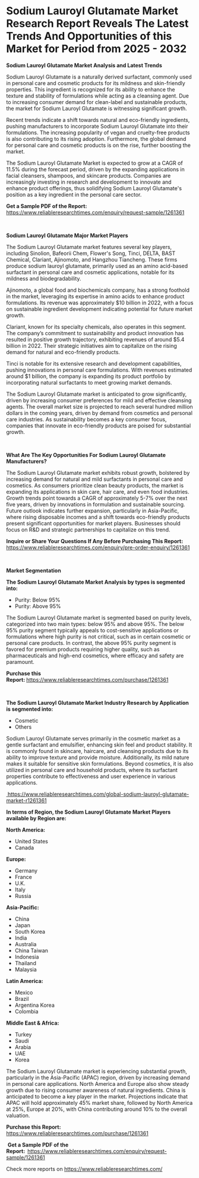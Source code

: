 <p><h1>Sodium Lauroyl Glutamate Market Research Report Reveals The Latest Trends And Opportunities of this Market for Period from 2025 - 2032</h1></p><p><strong>Sodium Lauroyl Glutamate Market Analysis and Latest Trends</strong></p>
<p><p>Sodium Lauroyl Glutamate is a naturally derived surfactant, commonly used in personal care and cosmetic products for its mildness and skin-friendly properties. This ingredient is recognized for its ability to enhance the texture and stability of formulations while acting as a cleansing agent. Due to increasing consumer demand for clean-label and sustainable products, the market for Sodium Lauroyl Glutamate is witnessing significant growth.</p><p>Recent trends indicate a shift towards natural and eco-friendly ingredients, pushing manufacturers to incorporate Sodium Lauroyl Glutamate into their formulations. The increasing popularity of vegan and cruelty-free products is also contributing to its rising adoption. Furthermore, the global demand for personal care and cosmetic products is on the rise, further boosting the market.</p><p>The Sodium Lauroyl Glutamate Market is expected to grow at a CAGR of 11.5% during the forecast period, driven by the expanding applications in facial cleansers, shampoos, and skincare products. Companies are increasingly investing in research and development to innovate and enhance product offerings, thus solidifying Sodium Lauroyl Glutamate's position as a key ingredient in the personal care sector.</p></p>
<p><strong>Get a Sample PDF of the Report:&nbsp;</strong> <a href="https://www.reliableresearchtimes.com/enquiry/request-sample/1261361?utm_campaign=3034&utm_medium=2&utm_source=Github&utm_content=ia&utm_term=31032025&utm_id=sodium-lauroyl-glutamate">https://www.reliableresearchtimes.com/enquiry/request-sample/1261361</a></p>
<p>&nbsp;</p>
<p><strong>Sodium Lauroyl Glutamate Major Market Players</strong></p>
<p><p>The Sodium Lauroyl Glutamate market features several key players, including Sinolion, Bafeorii Chem, Flower's Song, Tinci, DELTA, BAST Chemical, Clariant, Ajinomoto, and Hangzhou Tiancheng. These firms produce sodium lauroyl glutamate, primarily used as an amino acid-based surfactant in personal care and cosmetic applications, notable for its mildness and biodegradability.</p><p>Ajinomoto, a global food and biochemicals company, has a strong foothold in the market, leveraging its expertise in amino acids to enhance product formulations. Its revenue was approximately $10 billion in 2022, with a focus on sustainable ingredient development indicating potential for future market growth.</p><p>Clariant, known for its specialty chemicals, also operates in this segment. The company’s commitment to sustainability and product innovation has resulted in positive growth trajectory, exhibiting revenues of around $5.4 billion in 2022. Their strategic initiatives aim to capitalize on the rising demand for natural and eco-friendly products.</p><p>Tinci is notable for its extensive research and development capabilities, pushing innovations in personal care formulations. With revenues estimated around $1 billion, the company is expanding its product portfolio by incorporating natural surfactants to meet growing market demands.</p><p>The Sodium Lauroyl Glutamate market is anticipated to grow significantly, driven by increasing consumer preferences for mild and effective cleansing agents. The overall market size is projected to reach several hundred million dollars in the coming years, driven by demand from cosmetics and personal care industries. As sustainability becomes a key consumer focus, companies that innovate in eco-friendly products are poised for substantial growth.</p></p>
<p>&nbsp;</p>
<p><strong>What Are The Key Opportunities For Sodium Lauroyl Glutamate Manufacturers?</strong></p>
<p><p>The Sodium Lauroyl Glutamate market exhibits robust growth, bolstered by increasing demand for natural and mild surfactants in personal care and cosmetics. As consumers prioritize clean beauty products, the market is expanding its applications in skin care, hair care, and even food industries. Growth trends point towards a CAGR of approximately 5-7% over the next five years, driven by innovations in formulation and sustainable sourcing. Future outlook indicates further expansion, particularly in Asia-Pacific, where rising disposable incomes and a shift towards eco-friendly products present significant opportunities for market players. Businesses should focus on R&D and strategic partnerships to capitalize on this trend.</p></p>
<p><strong>Inquire or Share Your Questions If Any Before Purchasing This Report:</strong> <a href="https://www.reliableresearchtimes.com/enquiry/pre-order-enquiry/1261361?utm_campaign=3034&utm_medium=2&utm_source=Github&utm_content=ia&utm_term=31032025&utm_id=sodium-lauroyl-glutamate">https://www.reliableresearchtimes.com/enquiry/pre-order-enquiry/1261361</a></p>
<p>&nbsp;</p>
<p><strong>Market Segmentation</strong></p>
<p><strong>The Sodium Lauroyl Glutamate Market Analysis by types is segmented into:</strong></p>
<p><ul><li>Purity: Below 95%</li><li>Purity: Above 95%</li></ul></p>
<p><p>The Sodium Lauroyl Glutamate market is segmented based on purity levels, categorized into two main types: below 95% and above 95%. The below 95% purity segment typically appeals to cost-sensitive applications or formulations where high purity is not critical, such as in certain cosmetic or personal care products. In contrast, the above 95% purity segment is favored for premium products requiring higher quality, such as pharmaceuticals and high-end cosmetics, where efficacy and safety are paramount.</p></p>
<p><strong>Purchase this Report:&nbsp;</strong><a href="https://www.reliableresearchtimes.com/purchase/1261361?utm_campaign=3034&utm_medium=2&utm_source=Github&utm_content=ia&utm_term=31032025&utm_id=sodium-lauroyl-glutamate">https://www.reliableresearchtimes.com/purchase/1261361</a></p>
<p>&nbsp;</p>
<p><strong>The Sodium Lauroyl Glutamate Market Industry Research by Application is segmented into:</strong></p>
<p><ul><li>Cosmetic</li><li>Others</li></ul></p>
<p><p>Sodium Lauroyl Glutamate serves primarily in the cosmetic market as a gentle surfactant and emulsifier, enhancing skin feel and product stability. It is commonly found in skincare, haircare, and cleansing products due to its ability to improve texture and provide moisture. Additionally, its mild nature makes it suitable for sensitive skin formulations. Beyond cosmetics, it is also utilized in personal care and household products, where its surfactant properties contribute to effectiveness and user experience in various applications.</p></p>
<p><a href="https://www.reliableresearchtimes.com/global-sodium-lauroyl-glutamate-market-r1261361?utm_campaign=3034&utm_medium=2&utm_source=Github&utm_content=ia&utm_term=31032025&utm_id=sodium-lauroyl-glutamate">&nbsp;https://www.reliableresearchtimes.com/global-sodium-lauroyl-glutamate-market-r1261361</a></p>
<p><strong>In terms of Region, the Sodium Lauroyl Glutamate Market Players available by Region are:</strong></p>
<p>
    <p> <strong> North America: </strong>
        <ul>
            <li>United States</li>
            <li>Canada</li>
        </ul>
        </p> 
    <p> <strong> Europe: </strong>
        <ul>
            <li>Germany</li>
            <li>France</li>
            <li>U.K.</li>
            <li>Italy</li>
            <li>Russia</li>
        </ul>
        </p> 
    <p> <strong> Asia-Pacific: </strong>
        <ul>
            <li>China</li>
            <li>Japan</li>
            <li>South Korea</li>
            <li>India</li>
            <li>Australia</li>
            <li>China Taiwan</li>
            <li>Indonesia</li>
            <li>Thailand</li>
            <li>Malaysia</li>
        </ul>
        </p> 
    <p> <strong> Latin America: </strong>
        <ul>
            <li>Mexico</li>
            <li>Brazil</li>
            <li>Argentina Korea</li>
            <li>Colombia</li>
        </ul>
        </p> 
    <p> <strong> Middle East & Africa: </strong>
        <ul>
            <li>Turkey</li>
            <li>Saudi</li>
            <li>Arabia</li>
            <li>UAE</li>
            <li>Korea</li>
        </ul>
    </p>
    </p>
<p><p>The Sodium Lauroyl Glutamate market is experiencing substantial growth, particularly in the Asia-Pacific (APAC) region, driven by increasing demand in personal care applications. North America and Europe also show steady growth due to rising consumer awareness of natural ingredients. China is anticipated to become a key player in the market. Projections indicate that APAC will hold approximately 45% market share, followed by North America at 25%, Europe at 20%, with China contributing around 10% to the overall valuation.</p></p>
<p><strong>Purchase this Report: </strong><a href="https://www.reliableresearchtimes.com/purchase/1261361?utm_campaign=3034&utm_medium=2&utm_source=Github&utm_content=ia&utm_term=31032025&utm_id=sodium-lauroyl-glutamate">https://www.reliableresearchtimes.com/purchase/1261361</a></p>
<p>&nbsp;<strong>Get a Sample PDF of the Report:&nbsp;&nbsp;</strong><a href="https://www.reliableresearchtimes.com/enquiry/request-sample/1261361?utm_campaign=3034&utm_medium=2&utm_source=Github&utm_content=ia&utm_term=31032025&utm_id=sodium-lauroyl-glutamate">https://www.reliableresearchtimes.com/enquiry/request-sample/1261361</a></p>
<p><strong></strong></p>
<p>Check more reports on <a href="https://www.reliableresearchtimes.com/?utm_campaign=3034&utm_medium=2&utm_source=Github&utm_content=ia&utm_term=31032025&utm_id=sodium-lauroyl-glutamate">https://www.reliableresearchtimes.com/</a></p>